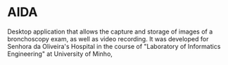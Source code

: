 # AIDA

Desktop application that allows the capture and storage of images of a bronchoscopy exam, as well as video recording. It was developed for Senhora da Oliveira's Hospital in the course of "Laboratory of Informatics Engineering" at University of Minho, 
